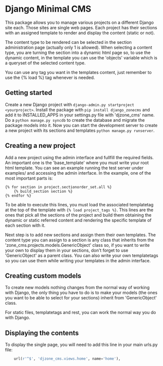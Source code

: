 # Django Minimal CMS

This package allows you to manage various projects on a different Django site each. Those sites are single web pages. Each project has their sections with an assigned template to render and display the content (static or not).

The content type to be rendered can be selected in the section administration page (actually only 1 is allowed). When selecting a content type, you are turning the section into a dynamic html page so, to use the dynamic content, in the template you can use the 'objects' variable which is a queryset of the selected content type.

You can use any tag you want in the templates content, just remember to use the {% load %} tag whenever is needed.


## Getting started

Create a new Django project with `django-admin.py startproject <yourproject>`. Install the package with `pip install django_zonecms` and add it to INSTALLED_APPS in your settings.py file with 'djzone_cms' name. Do a `python manage.py syncdb` to create the database and migrate the package models into it. Now you can start the development server to create a new project with its sections and templates `python manage.py runserver`.


## Creating a new project

Add a new project using the admin interface and fullfill the required fields. An important one is the 'base_template' where you must write your root html template. You can see an example running the test server under examples/ and accessing the admin interface. In the example, one of the most important parts is:

```
{% for section in project.sectionorder_set.all %}
    {% build_section section %}
{% endfor %}
```

To be able to execute this lines, you must load the associated templatetag at the top of the template with `{% load project_tags %}`. This lines are the ones that pick all the sections of the project and build them obtaining the dynamic or static referred content and rendering the specific template of each section with it.

Next step is to add new sections and assign them their own templates. The content type you can assign to a section is any class that inherits from the 'zone_cms.projects.models.GenericObject' class so, if you want to write your own to display them in your sections, don't forget to use 'GenericObject' as a parent class. You can also write your own templatetags so you can use them while writing your templates in the admin interface.


## Creating custom models

To create new models nothing changes from the normal way of working with Django, the only thing you have to do is to make your models (the ones you want to be able to select for your sections) inherit from 'GenericObject' class.

For static files, templatetags and rest, you can work the normal way you do with Django.


## Displaying the contents

To display the single page, you will need to add this line in your main urls.py file:

```python
    url(r'^$', 'djzone_cms.views.home', name='home'),
```
